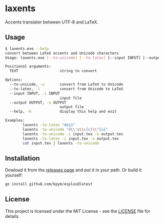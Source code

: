 # laxents
Accents translater between UTF-8 and LaTeX.

## Usage

```bash
$ laxents.exe --help
convert between LaTeX accents and Unicode characters
Usage: laxents.exe [--to-unicode] [--to-latex] [--input INPUT] [--output OUTPUT] [TEXT]

Positional arguments:
  TEXT                   string to convert

Options:
  --to-unicode, -u       convert from LaTeX to Unicode
  --to-latex, -l         convert from Unicode to LaTeX
  --input INPUT, -i INPUT
                         input file
  --output OUTPUT, -o OUTPUT
                         output file
  --help, -h             display this help and exit

Examples:
        laxents -to-latex "déçû"
        laxents -to-unicode "d\\'e\\c{c}\\^{u}"
        laxents -to-unicode -i input.tex -o output.tex
        laxents -to-latex -i input.tex -o output.tex
        cat input.tex | laxents -to-unicode
```

## Installation

Dowload it from the [releases page](https://github.com/kpym/esplus/releases) and put it in your path.
Or build it yourself:

```bash
go install github.com/kpym/esplus@latest
```

## License

This project is licensed under the MIT License - see the [LICENSE](LICENSE) file for details.

